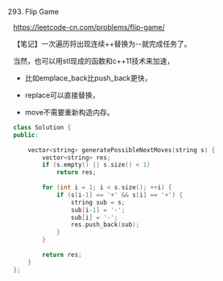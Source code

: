 293. Flip Game

https://leetcode-cn.com/problems/flip-game/


【笔记】一次遍历将出现连续++替换为--就完成任务了。

当然，也可以用stl现成的函数和c++11技术来加速，

- 比如emplace_back比push_back更快，

- replace可以直接替换，

- move不需要重新构造内存。

```cpp
class Solution {
public:
    
    vector<string> generatePossibleNextMoves(string s) {
        vector<string> res;
        if (s.empty() || s.size() < 1)
            return res;
        
        for (int i = 1; i < s.size(); ++i) {
            if (s[i-1] == '+' && s[i] == '+') {
                string sub = s;
                sub[i-1] = '-';
                sub[i] = '-';
                res.push_back(sub);
            }
        }
        
        return res;
    }
};
```